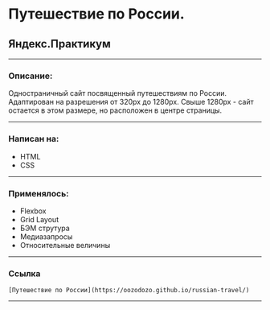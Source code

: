 # Путешествие по России.

## Яндекс.Практикум
____

### Описание:
Одностраничный сайт посвященный путешествиям по России.
Адаптирован на разрешения от 320px до 1280px.
Свыше 1280px - сайт остается в этом размере, но расположен в центре страницы.
____

### Написан на:

* HTML
* CSS
____

### Применялось:

+ Flexbox
+ Grid Layout
+ БЭМ струтура
+ Медиазапросы
+ Относительные величины

____

### Ссылка
    [Путешествие по России](https://oozodozo.github.io/russian-travel/)
____

